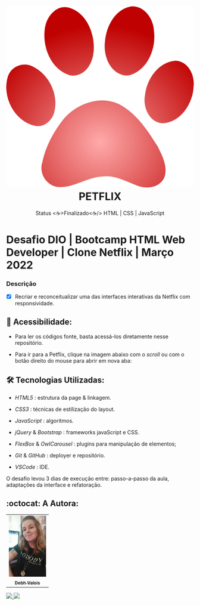 <h1 align="center">
  <img alt="Logo da Petflix" title="Petflix" src="./img/pawRed.png"/>
  PETFLIX
</h1>

<p align="center"> Status <☕>Finalizado<☕/> HTML | CSS | JavaScript </p>

# Desafio DIO | Bootcamp HTML Web Developer | Clone Netflix | Março 2022

### Descrição

- [x] Recriar e reconceitualizar uma das interfaces interativas da Netflix com responsividade.


## 📁 Acessibilidade:

- Para ler os códigos fonte, basta acessá-los diretamente nesse repositório.     

- Para ir para a Petflix, clique na imagem abaixo com o *scroll* ou com o botão direito do mouse para abrir em nova aba:


## :hammer_and_wrench: Tecnologias Utilizadas:

- *HTML5* : estrutura da page & linkagem.

- *CSS3* : técnicas de estilização do layout.

- *JavaScript* : algoritmos.

- *jQuery* & *Bootstrap* : frameworks javaScript e CSS.

- *FlexBox* & *OwlCarousel* : plugins para manipulação de elementos;

- *Git* & *GitHub* : deployer e repositório.

- *VSCode* : IDE. 


O desafio levou 3 dias de execução entre: passo-a-passo da aula, adaptações da interface e refatoração.

## :octocat: A Autora: 

<table>
  <tr>
    <td align="center">
      <a href="#">
        <img src="./img/autora.jpeg" width="100px;" alt="Retrato"/><br>
        <sub>
          <b>Debh Valois</b>
        </sub>
      </a>
    </td>
  </tr>
</table>

<a href="https://www.linkedin.com/in/debhvaloispsy/" alt="LinkedIn" target="_blank">
<img src="https://img.shields.io/badge/LinkedIn-%230077B5.svg?&style=flat-square&logo=linkedin&logoColor=white">
</a>

<a href="https://wa.me/message/ONHPRA62USWYK1" alt="WhatsApp" target="_blank">
<img src="https://img.shields.io/badge/-WhatsApp-25d366?style=flat-square&labelColor=25d366&logo=whatsapp&logoColor=white&link=https://wa.me/5584981430120"/>
</a>